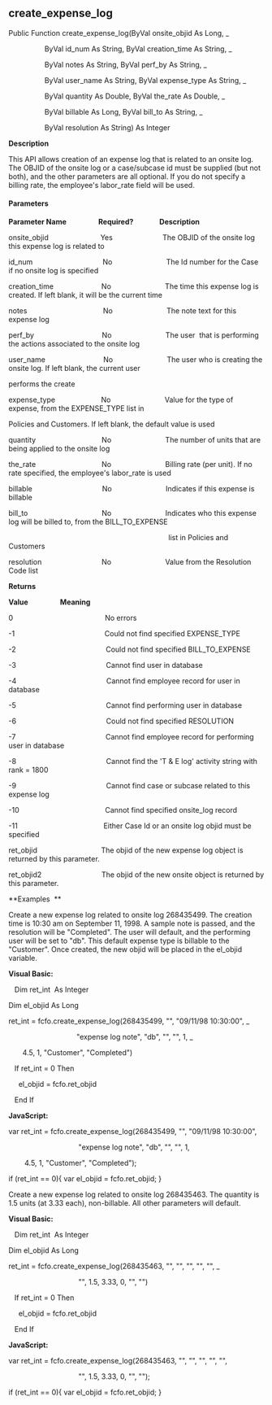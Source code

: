 create_expense_log
--------------------

Public Function create_expense_log(ByVal onsite_objid As Long, _

                  ByVal id_num As String, ByVal creation_time As String, _

                  ByVal notes As String, ByVal perf_by As String, _

                  ByVal user_name As String, ByVal expense_type As String, _

                  ByVal quantity As Double, ByVal the_rate As Double, _

                  ByVal billable As Long, ByVal bill_to As String, _

                  ByVal resolution As String) As Integer

**Description**

This API allows creation of an expense log that is related to an onsite log. The OBJID of the onsite log or a case/subcase id must be supplied (but not both), and the other parameters are all optional. If you do not specify a billing rate, the employee's labor_rate field will be used.

#### Parameters
**Parameter Name**                **Required?**             **Description**

onsite_objid                          Yes                         The OBJID of the onsite log this expense log is related to

id_num                                   No                           The Id number for the Case if no onsite log is specified

creation_time                        No                           The time this expense log is created. If left blank, it will be the current time

notes                                      No                           The note text for this expense log

perf_by                                  No                           The user  that is performing the actions associated to the onsite log

user_name                             No                           The user who is creating the onsite log. If left blank, the current user

performs the create

expense_type                       No                           Value for the type of expense, from the EXPENSE_TYPE list in

Policies and Customers. If left blank, the default value is used

quantity                                 No                           The number of units that are being applied to the onsite log

the_rate                                 No                           Billing rate (per unit). If no rate specified, the employee's labor_rate is used

billable                                   No                           Indicates if this expense is billable

bill_to                                     No                           Indicates who this expense log will be billed to, from the BILL_TO_EXPENSE

                                                                                list in Policies and Customers

resolution                              No                           Value from the Resolution Code list

**Returns**

**Value**                **Meaning**

0                                              No errors

-1                                             Could not find specified EXPENSE_TYPE

-2                                             Could not find specified BILL_TO_EXPENSE

-3                                             Cannot find user in database

-4                                             Cannot find employee record for user in database

-5                                             Cannot find performing user in database

-6                                             Could not find specified RESOLUTION

-7                                             Cannot find employee record for performing user in database

-8                                             Cannot find the 'T & E log' activity string with rank = 1800

-9                                             Cannot find case or subcase related to this expense log

-10                                           Cannot find specified onsite_log record

-11                                           Either Case Id or an onsite log objid must be specified

ret_objid                                The objid of the new expense log object is returned by this parameter.

ret_objid2                              The objid of the new onsite object is returned by this parameter.

**Examples  **

 Create a new expense log related to onsite log 268435499. The creation time is 10:30 am on September 11, 1998. A sample note is passed, and the resolution will be "Completed". The user will default, and the performing user will be set to "db". This default expense type is billable to the "Customer". Once created, the new objid will be placed in the el_objid variable.

**Visual Basic:**

   Dim ret_int  As Integer

Dim el_objid As Long

ret_int = fcfo.create_expense_log(268435499, "", "09/11/98 10:30:00", _

                                  "expense log note", "db", "", "", 1, _

       4.5, 1, "Customer", "Completed")

   If ret_int = 0 Then

     el_objid = fcfo.ret_objid

   End If

**JavaScript:**

var ret_int = fcfo.create_expense_log(268435499, "", "09/11/98 10:30:00",

                                   "expense log note", "db", "", "", 1,

        4.5, 1, "Customer", "Completed");

if (ret_int == 0){ var el_objid = fcfo.ret_objid; }

 Create a new expense log related to onsite log 268435463. The quantity is 1.5 units (at 3.33 each), non-billable. All other parameters will default.

**Visual Basic:**

   Dim ret_int  As Integer

Dim el_objid As Long

ret_int = fcfo.create_expense_log(268435463, "", "", "", "", "", _

                                   "", 1.5, 3.33, 0, "", "")

   If ret_int = 0 Then

     el_objid = fcfo.ret_objid

   End If

**JavaScript:**

var ret_int = fcfo.create_expense_log(268435463, "", "", "", "", "",

                                   "", 1.5, 3.33, 0, "", "");

if (ret_int == 0){ var el_objid = fcfo.ret_objid; }